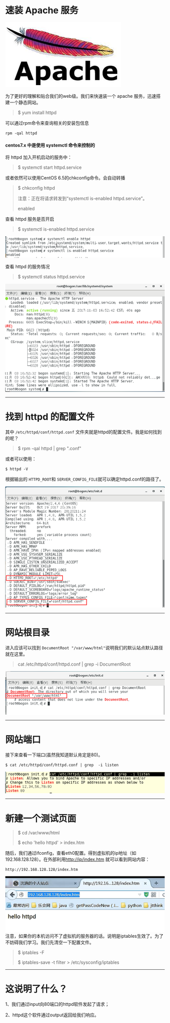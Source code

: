 # 速装 Apache 服务

![](/assets/8335fafd-1c9a-43e7-b380-8be82760ff88import.png)

为了更好的理解和贴合我们的web级。我们来快速装一个 apache 服务，迅速搭建一个静态网站。

> $ yum install httpd

可以通过rpm命令来查询相关的安装包信息

```
rpm -qal httpd
```

#### centos7.x 中是使用 systemctl 命令来控制的

将 httpd 加入开机启动的服务中：

> $ systemctl start httpd.service

或者依然可以使用CentOS 6.5的chkconfig命令。会自动转播

> $ chkconfig httpd
>
> 注意：正在将请求转发到“systemctl is-enabled httpd.service”。
>
> enabled

查看 httpd 服务是否开启

> $ systemctl is-enabled httpd.service

![](/assets/43c7a4e3-00c4-4251-af4e-83786632e76fimport.png)

查看 httpd 的服务情况

> $ systemctl status httpd.service

![](/assets/b22699b9-f3b8-4328-b162-231f40480273import.png)

---

# 找到 httpd 的配置文件

其中 `/etc/httpd/conf/httpd.conf`  文件夹就是httpd的配置文件。我是如何找到的呢？

> $ rpm -qal httpd \| grep ".conf"

或者可以使用：

```
$ httpd -V
```

根据输出的 `HTTPD_ROOT`和 `SERVER_CONFIG_FILE`就可以确定httpd.conf的路径了。

![](/assets/b5565ae4-27ab-4aa2-9cf7-31edcae93adaimport.png)

---

# 网站根目录

进入应该可以找到 `DocumentRoot "/var/www/html"`说明我们的默认站点默认路径就在这里。

> cat /etc/httpd/conf/httpd.conf \| grep -i DocumentRoot

![](/assets/7088f7ce-329c-4f2c-a600-0c4e9c070a8bimport.png)

---

# 网站端口

接下来查看一下端口\(虽然我知道默认肯定是80\)。

```
$ cat /etc/httpd/conf/httpd.conf | grep  -i listen
```

![](/assets/da0da257-0897-4cb9-9a21-1857342057ebimport.png)

---

# 新建一个测试页面

> $ cd /var/www/html
>
> $ echo 'hello httpd' &gt; index.htm

随后，我们通过ifconfig，查看eth0配置。得到虚拟机的ip地址（如192.168.128.128）。在外部利用[http://ip/index.htm](http://ip/index.htm) 就可以看到网站内容：

```
http://192.168.128.128/index.htm
```

![](/assets/asdas2312123import.png)注意，如果你的本机访问不了虚拟机的服务器的话。说明是iptables生效了。为了不妨碍我们学习。我们先清空一下配置文件。

> $ iptables -F
>
> $ iptables-save -t filter &gt; /etc/sysconfig/iptables

---

# 这说明了什么？

1、我们通过input向80端口的httpd软件发起了请求；

2、httpd这个软件通过output返回给我们响应。

